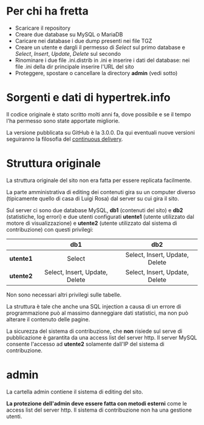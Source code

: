 # Per chi ha fretta
- Scaricare il repository
- Creare due database su MySQL o MariaDB
- Caricare nei database i due dump presenti nei file TGZ
- Creare un utente e dargli il permesso di *Select* sul primo database e *Select*, *Insert*, *Update*, *Delete* sul secondo
- Rinominare i due file .ini.distrib in .ini e inserire i dati del database: nei file .ini della dir principale inserire l'URL del sito
- Proteggere, spostare o cancellare la directory **admin** (vedi sotto)

# Sorgenti e dati di hypertrek.info

Il codice originale è stato scritto molti anni fa, dove possibile e se il tempo l'ha permesso sono state apportate migliorie.

La versione pubblicata su GitHub è la 3.0.0. Da qui eventuali nuove versioni seguiranno la filosofia del [continuous delivery](https://en.wikipedia.org/wiki/Continuous_delivery).

# Struttura originale
La struttura originale del sito non era fatta per essere replicata facilmente.

La parte amministrativa di editing dei contenuti gira su un computer diverso (tipicamente quello di casa di Luigi Rosa) dal server su cui gira il sito.

Sul server ci sono due database MySQL, **db1** (contenuti del sito) e **db2** (statistiche, log errori) e due utenti configurati **utente1** (utente utilizzato dal motore di visualizzazione) e **utente2** (utente utilizzato dal sistema di contribuzione) con questi privilegi:

|             | **db1**      | **db2**   |
| ----------- |:------------:|:---------:|
| **utente1** | Select | Select, Insert, Update, Delete |
| **utente2** | Select, Insert, Update, Delete | Select, Insert, Update, Delete |

Non sono necessari altri privilegi sulle tabelle. 

La struttura è tale che anche una SQL injection a causa di un errore di programmazione può al massimo danneggiare dati statistici, ma non può alterare il contenuto delle pagine.

La sicurezza del sistema di contribuzione, che **non** risiede sul serve di pubblicazione è garantita da una access list del server http. Il server MySQL consente l'accesso ad **utente2** solamente dall'IP del sistema di contribuzione.

# admin
La cartella admin contiene il sistema di editing del sito. 

**La protezione dell'admin deve essere fatta con metodi esterni** come le access list del server http. Il sistema di contribuzione non ha una gestione utenti.
